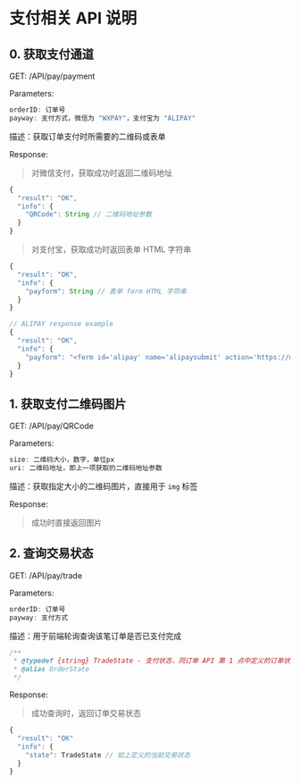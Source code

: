 # 支付相关 API 说明

## 0. 获取支付通道

GET:  /API/pay/payment

Parameters:

```js
orderID: 订单号
payway: 支付方式，微信为 "WXPAY"，支付宝为 "ALIPAY"
```

描述：获取订单支付时所需要的二维码或表单

Response:

> 对微信支付，获取成功时返回二维码地址

```js
{
  "result": "OK",
  "info": {
    "QRCode": String // 二维码地址参数
  }
}
```

> 对支付宝，获取成功时返回表单 HTML 字符串

```js
{
  "result": "OK",
  "info": {
    "payform": String // 表单 form HTML 字符串
  }
}
```

```js
// ALIPAY response example
{
  "result": "OK",
  "info": {
    "payform": "<form id='alipay' name='alipaysubmit' action='https://mapi.alipay.com/...."
  }
}
```

## 1. 获取支付二维码图片

GET:  /API/pay/QRCode

Parameters:

```js
size: 二维码大小，数字，单位px
uri: 二维码地址，即上一项获取的二维码地址参数
```

描述：获取指定大小的二维码图片，直接用于 `img` 标签

Response:

> 成功时直接返回图片

## 2. 查询交易状态

GET:  /API/pay/trade

Parameters:

```js
orderID: 订单号
payway: 支付方式
```

描述：用于前端轮询查询该笔订单是否已支付完成

```js
/**
 * @typedef {string} TradeState - 支付状态，同订单 API 第 1 点中定义的订单状态
 * @alias OrderState
 */
```

Response:

> 成功查询时，返回订单交易状态

```js
{
  "result": "OK" 
  "info": {
    "state": TradeState // 如上定义的当前交易状态
  }
}
```

